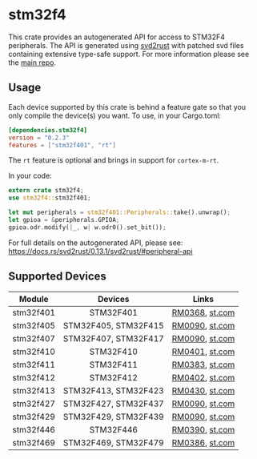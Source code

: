# stm32f4
This crate provides an autogenerated API for access to STM32F4 peripherals.
The API is generated using [svd2rust] with patched svd files containing
extensive type-safe support. For more information please see the [main repo].

[svd2rust]: https://github.com/japaric/svd2rust
[main repo]: https://github.com/adamgreig/stm32-rs

## Usage
Each device supported by this crate is behind a feature gate so that you only
compile the device(s) you want. To use, in your Cargo.toml:

```toml
[dependencies.stm32f4]
version = "0.2.3"
features = ["stm32f401", "rt"]
```

The `rt` feature is optional and brings in support for `cortex-m-rt`.

In your code:

```rust
extern crate stm32f4;
use stm32f4::stm32f401;

let mut peripherals = stm32f401::Peripherals::take().unwrap();
let gpioa = &peripherals.GPIOA;
gpioa.odr.modify(|_, w| w.odr0().set_bit());
```

For full details on the autogenerated API, please see:
https://docs.rs/svd2rust/0.13.1/svd2rust/#peripheral-api

## Supported Devices

| Module | Devices | Links |
|:------:|:-------:|:-----:|
| stm32f401 | STM32F401 | [RM0368](https://www.st.com/resource/en/reference_manual/dm00096844.pdf), [st.com](https://www.st.com/en/microcontrollers/stm32f401.html) |
| stm32f405 | STM32F405, STM32F415 | [RM0090](https://www.st.com/resource/en/reference_manual/dm00031020.pdf), [st.com](https://www.st.com/en/microcontrollers/stm32f405-415.html) |
| stm32f407 | STM32F407, STM32F417 | [RM0090](https://www.st.com/resource/en/reference_manual/dm00031020.pdf), [st.com](https://www.st.com/en/microcontrollers/stm32f407-417.html) |
| stm32f410 | STM32F410 | [RM0401](https://www.st.com/resource/en/reference_manual/dm00180366.pdf), [st.com](https://www.st.com/en/microcontrollers/stm32f410.html) |
| stm32f411 | STM32F411 | [RM0383](https://www.st.com/resource/en/reference_manual/dm00119316.pdf), [st.com](https://www.st.com/en/microcontrollers/stm32f411.html) |
| stm32f412 | STM32F412 | [RM0402](https://www.st.com/resource/en/reference_manual/dm00180369.pdf), [st.com](https://www.st.com/en/microcontrollers/stm32f412.html) |
| stm32f413 | STM32F413, STM32F423 | [RM0430](https://www.st.com/resource/en/reference_manual/dm00305666.pdf), [st.com](https://www.st.com/en/microcontrollers/stm32f413-423.html) |
| stm32f427 | STM32F427, STM32F437 | [RM0090](https://www.st.com/resource/en/reference_manual/dm00031020.pdf), [st.com](https://www.st.com/en/microcontrollers/stm32f427-437.html) |
| stm32f429 | STM32F429, STM32F439 | [RM0090](https://www.st.com/resource/en/reference_manual/dm00031020.pdf), [st.com](https://www.st.com/en/microcontrollers/stm32f429-439.html) |
| stm32f446 | STM32F446 | [RM0390](https://www.st.com/resource/en/reference_manual/dm00135183.pdf), [st.com](https://www.st.com/en/microcontrollers/stm32f446.html) |
| stm32f469 | STM32F469, STM32F479 | [RM0386](https://www.st.com/resource/en/reference_manual/dm00127514.pdf), [st.com](https://www.st.com/en/microcontrollers/stm32f469-479.html) |
